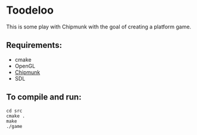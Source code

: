 # Toodeloo

This is some play with Chipmunk with the goal of creating a platform game.

## Requirements:

  * cmake
  * OpenGL
  * [Chipmunk](http://code.google.com/p/chipmunk-physics/)
  * SDL

## To compile and run:

    cd src
    cmake .
    make
    ./game

